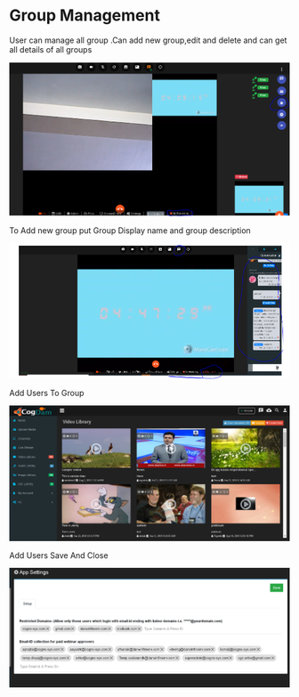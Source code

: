 # Group Management

User can manage all group .Can add new group,edit and delete and can get all details of all groups

![](../.gitbook/assets/image%20%28123%29.png)

To Add new group put Group Display name and group description

![](../.gitbook/assets/image%20%28163%29.png)

Add Users To Group

![](../.gitbook/assets/image%20%28181%29.png)

Add Users Save And Close

![](../.gitbook/assets/image%20%2881%29.png)

